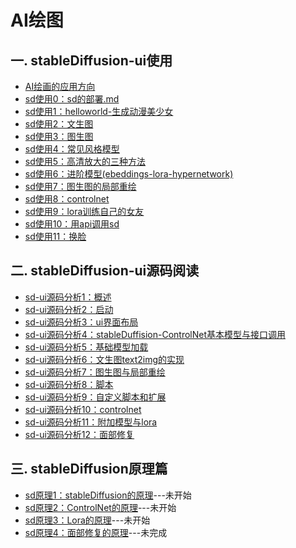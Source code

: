 # AI绘图

## 一. stableDiffusion-ui使用
- [AI绘画的应用方向](AI绘画的应用方向.md)
- [sd使用0：sd的部署.md](sd使用0：sd的部署.md)
- [sd使用1：helloworld-生成动漫美少女](sd使用1：helloworld-生成动漫美少女.md)
- [sd使用2：文生图](sd使用2：文生图.md)
- [sd使用3：图生图](sd使用3：图生图.md)
- [sd使用4：常见风格模型](sd使用4：常见风格模型.md)
- [sd使用5：高清放大的三种方法](sd使用5：高清放大的三种方法.md)
- [sd使用6：进阶模型(ebeddings-lora-hypernetwork)](sd使用6：进阶模型(ebeddings-lora-hypernetwork).md)
- [sd使用7：图生图的局部重绘](sd使用7：图生图的局部重绘.md)
- [sd使用8：controlnet](sd使用8：controlnet.md)
- [sd使用9：lora训练自己的女友](sd使用9：lora训练自己的女友.md)
- [sd使用10：用api调用sd](sd使用10：用api调用sd.md)
- [sd使用11：换脸](sd使用11：换脸.md)

## 二. stableDiffusion-ui源码阅读
- [sd-ui源码分析1：概述](sd源码分析1：概述.md)
- [sd-ui源码分析2：启动](sd源码分析2：启动.md)
- [sd-ui源码分析3：ui界面布局](sd源码分析3：ui界面布局.md)
- [sd-ui源码分析4：stableDuffision-ControlNet基本模型与接口调用](sd源码分析4：stableDuffision-ControlNet基本模型与接口调用.md)
- [sd-ui源码分析5：基础模型加载](sd源码分析5：基础模型加载.md)
- [sd-ui源码分析6：文生图text2img的实现](sd源码分析6：文生图text2img的实现.md)
- [sd-ui源码分析7：图生图与局部重绘](sd源码分析7：图生图与局部重绘.md)
- [sd-ui源码分析8：脚本](sd源码分析8：脚本.md)
- [sd-ui源码分析9：自定义脚本和扩展](sd源码分析9：自定义脚本和扩展.md)
- [sd-ui源码分析10：controlnet](sd源码分析10：controlnet.md)
- [sd-ui源码分析11：附加模型与lora](sd源码分析11：附加模型与lora.md)
- [sd-ui源码分析12：面部修复](sd源码分析12：面部修复.md)

## 三. stableDiffusion原理篇
- [sd原理1：stableDiffusion的原理](sd原理1：stableDiffusion的原理.md)---未开始
- [sd原理2：ControlNet的原理](sd原理2：ControlNet的原理.md)---未开始
- [sd原理3：Lora的原理](sd原理3：Lora的原理.md)---未开始
- [sd原理4：面部修复的原理](sd原理4：面部修复的原理.md)---未完成
